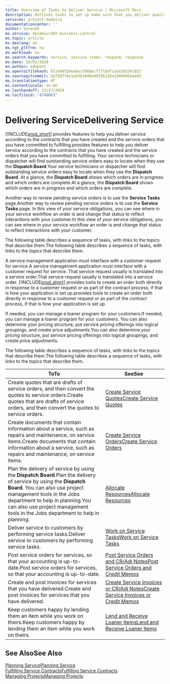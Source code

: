 ```yaml
---
title: Overview of Tasks to Deliver Service | Microsoft Docs
description: Outlines tasks to set up make sure that you deliver quality service and live up to agreements with customers.
services: project-madeira
documentationcenter: ''
author: SorenGP
ms.service: dynamics365-business-central
ms.topic: article
ms.devlang: na
ms.tgt_pltfrm: na
ms.workload: na
ms.search.keywords: service, service items, respond, response
ms.date: 10/01/2020
ms.author: edupont
ms.openlocfilehash: 672e94526eabacf088acf771bdfca1e2b2361922
ms.sourcegitcommit: 2e7307fbe1eb3b34d0ad9356226a19409054a402
ms.translationtype: HT
ms.contentlocale: en-AU
ms.lasthandoff: 12/17/2020
ms.locfileid: "4748063"
---
```

# <a name="delivering-service"></a><span data-ttu-id="54dce-103">Delivering Service</span><span class="sxs-lookup"><span data-stu-id="54dce-103">Delivering Service</span></span>
[!INCLUDE[prod_short](includes/prod_short.md)] <span data-ttu-id="54dce-104">provides features to help you deliver service according to the contracts that you have created and the service orders that you have committed to fulfilling.</span><span class="sxs-lookup"><span data-stu-id="54dce-104">provides features to help you deliver service according to the contracts that you have created and the service orders that you have committed to fulfilling.</span></span> <span data-ttu-id="54dce-105">Your service technicians or dispatcher will find outstanding service orders easy to locate when they use the **Dispatch Board**.</span><span class="sxs-lookup"><span data-stu-id="54dce-105">Your service technicians or dispatcher will find outstanding service orders easy to locate when they use the **Dispatch Board**.</span></span> <span data-ttu-id="54dce-106">At a glance, the **Dispatch Board** shows which orders are in progress and which orders are complete.</span><span class="sxs-lookup"><span data-stu-id="54dce-106">At a glance, the **Dispatch Board** shows which orders are in progress and which orders are complete.</span></span>  
  
<span data-ttu-id="54dce-107">Another way to review pending service orders is to use the **Service Tasks** page.</span><span class="sxs-lookup"><span data-stu-id="54dce-107">Another way to review pending service orders is to use the **Service Tasks** page.</span></span> <span data-ttu-id="54dce-108">In this view of your service obligations, you can see where in your service workflow an order is and change that status to reflect interactions with your customer.</span><span class="sxs-lookup"><span data-stu-id="54dce-108">In this view of your service obligations, you can see where in your service workflow an order is and change that status to reflect interactions with your customer.</span></span>  
  
<span data-ttu-id="54dce-109">The following table describes a sequence of tasks, with links to the topics that describe them.</span><span class="sxs-lookup"><span data-stu-id="54dce-109">The following table describes a sequence of tasks, with links to the topics that describe them.</span></span>   

<span data-ttu-id="54dce-110">A service management application must interface with a customer request for service.</span><span class="sxs-lookup"><span data-stu-id="54dce-110">A service management application must interface with a customer request for service.</span></span> <span data-ttu-id="54dce-111">That service request usually is translated into a service order.</span><span class="sxs-lookup"><span data-stu-id="54dce-111">That service request usually is translated into a service order.</span></span> [!INCLUDE[prod_short](includes/prod_short.md)] <span data-ttu-id="54dce-112">provides tools to create an order both directly in response to a customer request or as part of the contract process, if that is how your application is set up.</span><span class="sxs-lookup"><span data-stu-id="54dce-112">provides tools to create an order both directly in response to a customer request or as part of the contract process, if that is how your application is set up.</span></span>  
  
<span data-ttu-id="54dce-113">If needed, you can manage a loaner program for your customers.</span><span class="sxs-lookup"><span data-stu-id="54dce-113">If needed, you can manage a loaner program for your customers.</span></span> <span data-ttu-id="54dce-114">You can also determine your pricing structure, put service pricing offerings into logical groupings, and create price adjustments.</span><span class="sxs-lookup"><span data-stu-id="54dce-114">You can also determine your pricing structure, put service pricing offerings into logical groupings, and create price adjustments.</span></span>  
  
<span data-ttu-id="54dce-115">The following table describes a sequence of tasks, with links to the topics that describe them.</span><span class="sxs-lookup"><span data-stu-id="54dce-115">The following table describes a sequence of tasks, with links to the topics that describe them.</span></span>   
  
|<span data-ttu-id="54dce-116">**To**</span><span class="sxs-lookup"><span data-stu-id="54dce-116">**To**</span></span>|<span data-ttu-id="54dce-117">**See**</span><span class="sxs-lookup"><span data-stu-id="54dce-117">**See**</span></span>|  
|------------|-------------|  
|<span data-ttu-id="54dce-118">Create quotes that are drafts of service orders, and then convert the quotes to service orders.</span><span class="sxs-lookup"><span data-stu-id="54dce-118">Create quotes that are drafts of service orders, and then convert the quotes to service orders.</span></span>|[<span data-ttu-id="54dce-119">Create Service Quotes</span><span class="sxs-lookup"><span data-stu-id="54dce-119">Create Service Quotes</span></span>](service-how-to-create-service-quotes.md)|
|<span data-ttu-id="54dce-120">Create documents that contain information about a service, such as repairs and maintenance, on service items.</span><span class="sxs-lookup"><span data-stu-id="54dce-120">Create documents that contain information about a service, such as repairs and maintenance, on service items.</span></span>|[<span data-ttu-id="54dce-121">Create Service Orders</span><span class="sxs-lookup"><span data-stu-id="54dce-121">Create Service Orders</span></span>](service-how-to-create-service-orders.md)|
|<span data-ttu-id="54dce-122">Plan the delivery of service by using the **Dispatch Board**.</span><span class="sxs-lookup"><span data-stu-id="54dce-122">Plan the delivery of service by using the **Dispatch Board**.</span></span> <span data-ttu-id="54dce-123">You can also use project management tools in the Jobs department to help in planning.</span><span class="sxs-lookup"><span data-stu-id="54dce-123">You can also use project management tools in the Jobs department to help in planning.</span></span>|[<span data-ttu-id="54dce-124">Allocate Resources</span><span class="sxs-lookup"><span data-stu-id="54dce-124">Allocate Resources</span></span>](service-how-to-allocate-resources.md)|  
|<span data-ttu-id="54dce-125">Deliver service to customers by performing service tasks.</span><span class="sxs-lookup"><span data-stu-id="54dce-125">Deliver service to customers by performing service tasks.</span></span>|[<span data-ttu-id="54dce-126">Work on Service Tasks</span><span class="sxs-lookup"><span data-stu-id="54dce-126">Work on Service Tasks</span></span>](service-how-to-work-on-service-tasks.md)|  
|<span data-ttu-id="54dce-127">Post service orders for services, so that your accounting is up-to-date.</span><span class="sxs-lookup"><span data-stu-id="54dce-127">Post service orders for services, so that your accounting is up-to-date.</span></span>|[<span data-ttu-id="54dce-128">Post Service Orders and CR/Adj Notes</span><span class="sxs-lookup"><span data-stu-id="54dce-128">Post Service Orders and Credit Memos</span></span>](service-how-to-post-service-orders.md)|  
|<span data-ttu-id="54dce-129">Create and post invoices for services that you have delivered.</span><span class="sxs-lookup"><span data-stu-id="54dce-129">Create and post invoices for services that you have delivered.</span></span>|[<span data-ttu-id="54dce-130">Create Service Invoices or CR/Adj Notes</span><span class="sxs-lookup"><span data-stu-id="54dce-130">Create Service Invoices or Credit Memos</span></span>](service-how-create-invoices.md)|  
|<span data-ttu-id="54dce-131">Keep customers happy by lending them an item while you work on theirs.</span><span class="sxs-lookup"><span data-stu-id="54dce-131">Keep customers happy by lending them an item while you work on theirs.</span></span>| [<span data-ttu-id="54dce-132">Lend and Receive Loaner Items</span><span class="sxs-lookup"><span data-stu-id="54dce-132">Lend and Receive Loaner Items</span></span>](service-how-to-lend-receive-loaners.md)|
  
## <a name="see-also"></a><span data-ttu-id="54dce-133">See Also</span><span class="sxs-lookup"><span data-stu-id="54dce-133">See Also</span></span>  
[<span data-ttu-id="54dce-134">Planning Service</span><span class="sxs-lookup"><span data-stu-id="54dce-134">Planning Service</span></span>](service-plan-service.md)  
[<span data-ttu-id="54dce-135">Fulfilling Service Contracts</span><span class="sxs-lookup"><span data-stu-id="54dce-135">Fulfilling Service Contracts</span></span>](service-fulfill-service-contracts.md)  
[<span data-ttu-id="54dce-136">Managing Projects</span><span class="sxs-lookup"><span data-stu-id="54dce-136">Managing Projects</span></span>](projects-manage-projects.md)  
